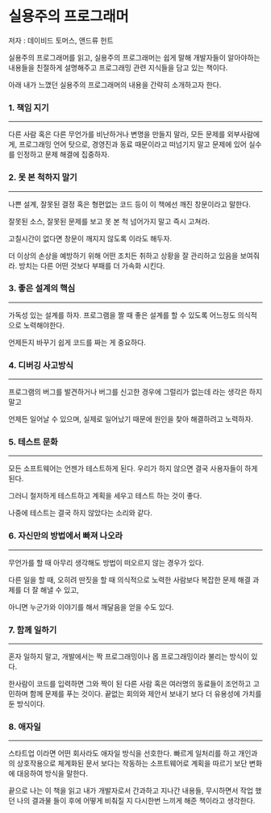 # 실용주의 프로그래머

저자 : 데이비드 토머스, 앤드류 헌트

실용주의 프로그래머를 읽고, 실용주의 프로그래머는 쉽게 말해 개발자들이 알아야하는 내용들을 친절하게 설명해주고 프로그래밍 관련 지식들을 담고 있는 책이다.

아래 내가 느꼈던 실용주의 프로그래머의 내용을 간략히 소개하고자 한다.

### 1. 책임 지기

---

다른 사람 혹은 다른 무언가를 비난하거나 변명을 만들지 말라, 모든 문제를 외부사람에게, 프로그래밍 언어 탓으로, 경영진과 동료 때문이라고 떠넘기지 말고 문제에 있어 실수를 인정하고 문제 해결에 집중하자. 

### 2. 못 본 척하지 말기

---

나쁜 설계, 잘못된 결정 혹은 형편없는 코드 등이 이 책에선 깨진 창문이라고 말한다. 

잘못된 소스, 잘못된 문제를 보고 못 본 척 넘어가지 말고 즉시 고쳐라. 

고칠시간이 없다면 창문이 깨지지 않도록 이라도 해두자. 

더 이상의 손상을 예방하기 위해 어떤 조치든 취하고 상황을 잘 관리하고 있음을 보여줘라.  방치는 다른 어떤 것보다 부패를 더 가속화 시킨다. 

### 3. 좋은 설계의 핵심

---

가독성 있는 설계를 하자. 프로그램을 짤 때 좋은 설계를 할 수 있도록 어느정도 의식적으로 노력해야한다.

언제든지 바꾸기 쉽게 코드를 짜는 게 중요하다.

### 4. 디버깅 사고방식

---

프로그램의 버그를 발견하거나 버그를 신고한 경우에 그럴리가 없는데 라는 생각은 하지말고 

언제든 일어날 수 있으며, 실제로 일어났기 때문에 원인을 찾아 해결하려고 노력하자.

### 5. 테스트 문화

---

모든 소프트웨어는 언젠가 테스트하게 된다. 우리가 하지 않으면 결국 사용자들이 하게 된다.

그러니 철저하게 테스트하고 계획을 세우고 테스트 하는 것이 좋다.

나중에 테스트는 결국 하지 않았다는 소리와 같다.

### 6. 자신만의 방법에서 빠져 나오라

---

무언가를 할 때 아무리 생각해도 방법이 떠오르지 않는 경우가 있다.

다른 일을 할 때, 오히려 딴짓을 할 때 의식적으로 노력한 사람보다 복잡한 문제 해결 과제를 더 잘 해낼 수 있고,

아니면 누군가와 이야기를 해서 깨달음을 얻을 수도 있다.

### 7. 함께 일하기

---

혼자 일하지 말고, 개발에서는 짝 프로그래밍이나 몹 프로그래밍이라 불리는 방식이 있다. 

한사람이 코드를 입력하면 그와 짝이 된 다른 사람 혹은 여러명의 동료들이 조언하고 고민하며 함께 문제를 푸는 것이다. 끝없는 회의와 제안서 보내기 보다 더 유용성에 가치를 둔 방식이다. 

### 8. 애자일

---

스타트업 이라면 어떤 회사라도 애자일 방식을 선호한다. 빠르게 일처리를 하고 개인과의 상호작용으로 체계화된 문서 보다는 작동하는 소프트웨어로 계획을 따르기 보단 변화에 대응하여 방식을 말한다.

끝으로 나는 이 책을 읽고 내가 개발자로서 간과하고 지나간 내용들, 무시하면서 작업 했던 나의 결과물 들이 후에 어떻게 비춰질 지 다시한번 느끼게 해준 책이라고 생각한다.